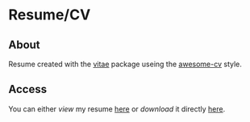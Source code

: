 # Resume/CV

## About
Resume created with the [vitae](https://pkg.mitchelloharawild.com/vitae/) package useing the [awesome-cv](https://github.com/posquit0/Awesome-CV) style.

## Access
You can either _view_ my resume [here](https://github.com/christianholland/resume/blob/master/resume.pdf) or _download_ it directly [here](https://github.com/christianholland/resume/raw/master/resume.pdf).